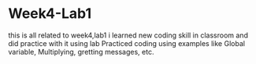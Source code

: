 # Week4-Lab1
this is all related to week4,lab1
i learned new coding skill in classroom and did practice with it using lab
Practiced coding using examples like Global variable, Multiplying, gretting messages, etc.
